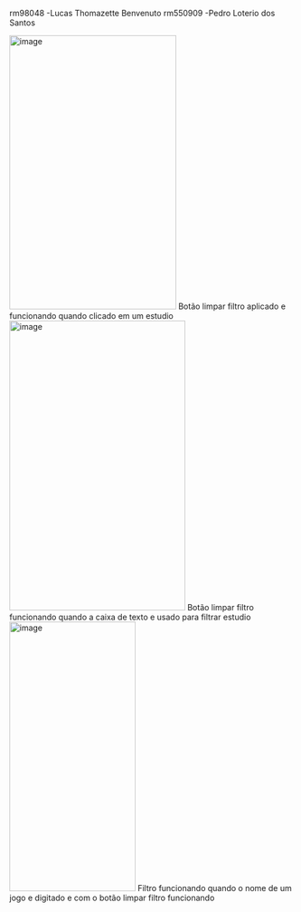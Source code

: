 rm98048 -Lucas Thomazette Benvenuto 
rm550909 -Pedro Loterio dos Santos

<img width="295" height="484" alt="image" src="https://github.com/user-attachments/assets/25bb6924-cf75-4681-aef0-f01b8bbe8754" />
Botão limpar filtro aplicado e funcionando quando clicado em um estudio 

<img width="311" height="512" alt="image" src="https://github.com/user-attachments/assets/cf4811f9-74d0-4f71-b9d6-7de3d200823d" />
Botão limpar filtro funcionando quando a caixa de texto e usado para filtrar estudio 

<img width="223" height="476" alt="image" src="https://github.com/user-attachments/assets/d6cc16c5-50eb-42b8-b8c1-986950b1d817" />
Filtro funcionando quando o nome de um jogo e digitado e com o botão limpar filtro funcionando 


